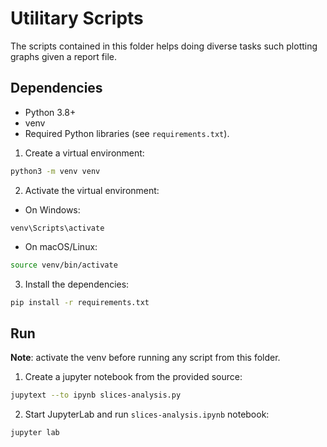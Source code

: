 # Utilitary Scripts

The scripts contained in this folder helps doing diverse tasks such plotting graphs given a report file.

## Dependencies

- Python 3.8+
- venv
- Required Python libraries (see `requirements.txt`).

1. Create a virtual environment:
```bash
python3 -m venv venv
```
2. Activate the virtual environment:
  - On Windows:
```plaintext
venv\Scripts\activate
```
  - On macOS/Linux:
```bash
source venv/bin/activate
```
3. Install the dependencies:
```bash
pip install -r requirements.txt
```

## Run

**Note**: activate the venv before running any script from this folder.

1. Create a jupyter notebook from the provided source:
```bash
jupytext --to ipynb slices-analysis.py
```

2. Start JupyterLab and run `slices-analysis.ipynb` notebook:
```bash
jupyter lab
```
